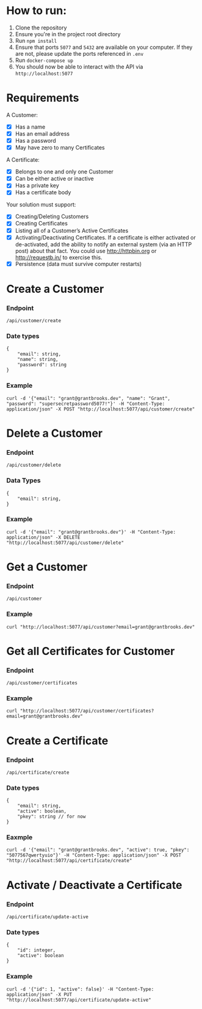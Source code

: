 # How to run:

1. Clone the repository
2. Ensure you're in the project root directory
3. Run `npm install`
4. Ensure that ports `5077` and `5432` are available on your computer. If they are not, please update the ports referenced in `.env`
5. Run `docker-compose up`
6. You should now be able to interact with the API via `http://localhost:5077`

# Requirements

A Customer:

-   [x] Has a name
-   [x] Has an email address
-   [x] Has a password
-   [x] May have zero to many Certificates

A Certificate:

-   [x] Belongs to one and only one Customer
-   [x] Can be either active or inactive
-   [x] Has a private key
-   [x] Has a certificate body

Your solution must support:

-   [x] Creating/Deleting Customers
-   [x] Creating Certificates
-   [x] Listing all of a Customer’s Active Certificates
-   [x] Activating/Deactivating Certificates. If a certificate is either activated or de-activated, add the ability to notify an external system (via an HTTP post) about that fact. You could use http://httpbin.org or http://requestb.in/ to exercise this.
-   [x] Persistence (data must survive computer restarts)

# Create a Customer

### Endpoint

    /api/customer/create

### Date types

    {
        "email": string,
        "name": string,
        "password": string
    }

### Example

    curl -d '{"email": "grant@grantbrooks.dev", "name": "Grant", "password": "supersecretpassword5077!"}' -H "Content-Type: application/json" -X POST "http://localhost:5077/api/customer/create"

# Delete a Customer

### Endpoint

    /api/customer/delete

### Data Types

    {
        "email": string,
    }

### Example

    curl -d '{"email": "grant@grantbrooks.dev"}' -H "Content-Type: application/json" -X DELETE "http://localhost:5077/api/customer/delete"

# Get a Customer

### Endpoint

    /api/customer

### Example

    curl "http://localhost:5077/api/customer?email=grant@grantbrooks.dev"

# Get all Certificates for Customer

### Endpoint

    /api/customer/certificates

### Example

    curl "http://localhost:5077/api/customer/certificates?email=grant@grantbrooks.dev"

# Create a Certificate

### Endpoint

    /api/certificate/create

### Date types

    {
        "email": string,
        "active": boolean,
        "pkey": string // for now
    }

### Eaxmple

    curl -d '{"email": "grant@grantbrooks.dev", "active": true, "pkey": "5077567qwertyuio"}' -H "Content-Type: application/json" -X POST "http://localhost:5077/api/certificate/create"

# Activate / Deactivate a Certificate

### Endpoint

    /api/certificate/update-active

### Date types

    {
        "id": integer,
        "active": boolean
    }

### Example

    curl -d '{"id": 1, "active": false}' -H "Content-Type: application/json" -X PUT "http://localhost:5077/api/certificate/update-active"
